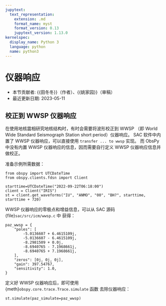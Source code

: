 ```yaml
---
jupytext:
  text_representation:
    extension: .md
    format_name: myst
    format_version: 0.13
    jupytext_version: 1.13.0
kernelspec:
  display_name: Python 3
  language: python
  name: python3
---
```


# 仪器响应

- 本节贡献者: {{田冬冬}}（作者）、{{姚家园}}（审稿）
- 最近更新日期: 2023-05-11

## 校正到 WWSP 仪器响应

在使用地核震相研究地核结构时，有时会需要将波形校正到 WWSP
（即 World Wide Standard Seismograph Station short period）仪器响应。
SAC 软件中内置了 WWSP 仪器响应，可以直接使用 `transfer ... to wwsp` 实现。
而 ObsPy 中没有内置 WWSP 仪器响应的信息，因而需要自行定义 WWSP 仪器响应信息并
做校正。

准备示例所需数据：
```{code-cell} ipython
from obspy import UTCDateTime
from obspy.clients.fdsn import Client

starttime=UTCDateTime("2022-09-22T06:18:00")
client = Client("IRIS")
st = client.get_waveforms("IU", "ANMO", "00", "BH?", starttime, starttime + 720)
```

WWSP 仪器响应的零极点和增益信息，可以从 SAC 源码 {file}`sac/src/icm/wwsp.c` 中
获得：
```{code-cell} ipython
paz_wwsp = {
    "poles": [
        -5.0136607 + 6.4615109j,
        -5.0136607 - 6.4615109j,
        -8.2981509 + 0.0j,
        -8.6940765 - 7.1968661j,
        -8.6940765 + 7.1968661j,
    ],
    "zeros": [0j, 0j, 0j],
    "gain": 397.54767,
    "sensitivity": 1.0,
}
```
定义好 WWSP 仪器响应后，即可使用 {meth}`obspy.core.trace.Trace.simulate` 函数
去除仪器响应：
```{code-cell} ipython
st.simulate(paz_simulate=paz_wwsp)
```
